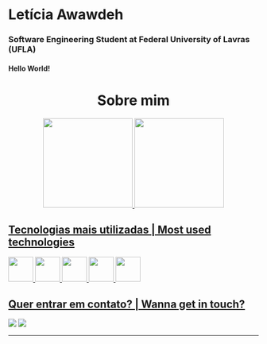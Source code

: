 # Letícia Awawdeh
   <h3> Software Engineering Student at Federal University of Lavras (UFLA) </h3>
   <h4> Hello World! </h4>
   
   <div align= center>
   <h1> Sobre mim

 </div>
<div align="center">
  <a href="https://github.com/leticia-awawdeh">
  <img height="180em" src="[https://github-readme-stats.vercel.app/leticia-awawdeh&show_icons=true&theme=dracula&include_all_commits=true&count_private=true](https://github.com/leticia-awawdeh)"/>
  <img height="180em" src="https://github-readme-stats.vercel.app/api/top-langs/?username=leticia-awawdeh&layout=compact&langs_count=7&theme=nord"/>
</div>
  
  <div style="display: inline_block">
    <h2>Tecnologias mais utilizadas | Most used technologies </h2>   
  <img width="50" height="50" src="https://cdn.jsdelivr.net/gh/devicons/devicon/icons/python/python-plain.svg" />
  <img width="50" height="50" src="https://cdn.jsdelivr.net/gh/devicons/devicon/icons/javascript/javascript-original.svg" />
  <img width="50" height="50" src="https://cdn.jsdelivr.net/gh/devicons/devicon/icons/typescript/typescript-original.svg" />
  <img width="50" height="50" src="https://cdn.jsdelivr.net/gh/devicons/devicon/icons/nodejs/nodejs-original.svg" />
  <img width="50" height="50" src="https://cdn.jsdelivr.net/gh/devicons/devicon/icons/java/java-original-wordmark.svg" />
</div>
 
<div> 
  <h2>Quer entrar em contato? | Wanna get in touch?</h2>
  <a href = "leticiaawawdeh@gmail.com"><img src="https://img.shields.io/badge/Gmail-D14836?style=for-the-badge&logo=gmail&logoColor=white" target="_blank"></a>
  <a href="https://www.linkedin.com/in/let%C3%ADcia-cardoso-02bb40235/" target="_blank"><img src="https://img.shields.io/badge/-LinkedIn-%230077B5?style=for-the-badge&logo=linkedin&logoColor=white" target="_blank"></a> 
 
 ----
 
</div>
 
 </div>
